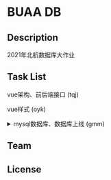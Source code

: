 # BUAA DB

## Description

2021年北航数据库大作业

## Task List

vue架构、前后端接口 (tqj)

vue样式 (oyk)

<details>

<summary>mysql数据库、数据库上线 (gmm)</summary>

<br/>

- [ ]  公用数据库

</br>

</details>

## Team

## License




